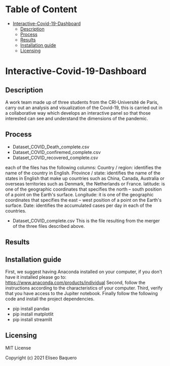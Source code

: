 Table of Content
================
* [Interactive-Covid-19-Dashboard](#Interactive-Covid-19-Dashboard)
  * [Description](#description)
  * [Process](#process)
  * [Results](#results)
  * [Installation guide](#installation-guide)
  * [Licensing](#licensing)

# Interactive-Covid-19-Dashboard
## Description
A work team made up of three students from the CRI-Université de Paris, carry out an analysis and visualization of the Covid-19, this is carried out in a collaborative way which develops an interactive panel so that those interested can see and understand the dimensions of the pandemic.
## Process
* Dataset_COVID_Death_complete.csv
* Dataset_COVID_confiremed_complete.csv
* Dataset_COVID_recovered_complete.csv

each of the files has the following columns:
Country / region: identifies the name of the country in English.
Province / state: identifies the name of the states in English that make up countries such as China, Canada, Australia or overseas territories such as Denmark, the Netherlands or France.
latitude: is one of the geographic coordinates that specifies the north – south position of a point on the Earth's surface.
Longitude: it is one of the geographic coordinates that specifies the east – west position of a point on the Earth's surface.
Date: identifies the accumulated cases per day in each of the countries.

* Dataset_COVID_complete.csv
This is the file resulting from the merger of the three files described above.

## Results


## Installation guide
First, we suggest having Anaconda installed on your computer, if you don't have it installed please go to: https://www.anaconda.com/products/individual
Second, follow the instructions according to the characteristics of your computer.
Third, verify that you have access to the Jupiter notebook.
Finally follow the following code and install the project dependencies.

 * pip install pandas 
 * pip install matplotlit
 * pip install streamlit

## Licensing
MIT License

Copyright (c) 2021 Eliseo Baquero
